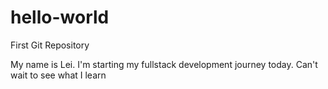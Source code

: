 # hello-world
First Git Repository

My name is Lei.  I'm starting my fullstack development journey today.  Can't wait to see what I learn
